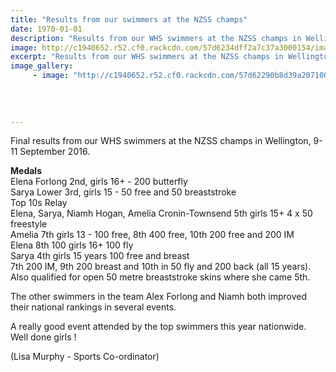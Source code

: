 ```yaml
---
title: "Results from our swimmers at the NZSS champs"
date: 1970-01-01
description: "Results from our WHS swimmers at the NZSS champs in Wellington, 9-11 September 2016..."
image: http://c1940652.r52.cf0.rackcdn.com/57d6234dff2a7c37a3000154/images.png
excerpt: "Results from our WHS swimmers at the NZSS champs in Wellington, 9-11 September 2016."
image_gallery:
     - image: "http://c1940652.r52.cf0.rackcdn.com/57d62290b8d39a2071001d0e/9197Secondary-Schools-Banner-2016.jpg"
    
    
    
    
---
```


<p>Final results from our WHS swimmers at the NZSS champs in Wellington, 9-11 September 2016.</p>
<p><strong>Medals</strong><br /><span>Elena Forlong 2nd, girls 16+ - 200 butterfly</span><br /><span>Sarya Lower 3rd, girls 15 - 50 free and 50 breaststroke</span><br /><span>Top 10s Relay&nbsp;</span><span class="text_exposed_show"><br />Elena, Sarya, Niamh Hogan, Amelia Cronin-Townsend 5th girls 15+ 4 x 50 freestyle<br />Amelia 7th girls 13 - 100 free, 8th 400 free, 10th 200 free and 200 IM<br />Elena 8th 100 girls 16+ 100 fly<br />Sarya 4th girls 15 years 100 free and breast<br />7th 200 IM, 9th 200 breast and 10th in 50 fly and 200 back (all 15 years). Also qualified for open 50 metre breaststroke skins where she came 5th.&nbsp;<br /></span></p>
<p><span class="text_exposed_show">The other swimmers in the team Alex Forlong and Niamh both improved their national rankings in several events.&nbsp;<br /></span></p>
<p><span class="text_exposed_show">A really good event attended by the top swimmers this year nationwide.<br />Well done girls !</span></p>
<p><span class="text_exposed_show">(Lisa Murphy - Sports Co-ordinator)</span></p>

